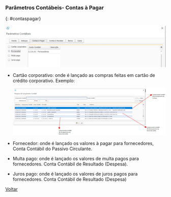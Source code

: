 ### Parâmetros Contábeis- Contas à Pagar

{: #contaspagar}



![](images/contabilidade_parametro_contabil_contas_pagar.jpg)

- Cartão corporativo: onde é lançado as compras feitas em cartão de crédito corporativo. Exemplo:

  ![](images/contabilidade_parametro_contabil_contas_pagar_cartao.jpg)

- Fornecedor: onde é lançado os valores à pagar para fornecedores, Conta Contábil do Passivo Circulante.

- Multa pago: onde é lançado os valores de multa pagos para fornecedores. Conta Contábil de Resultado (Despesa).

- Juros pago: onde é lançado os valores de juros pagos para fornecedores. Conta Contábil de Resultado (Despesa) 





[Voltar](contabilidade.md#parametroscontabeis)



